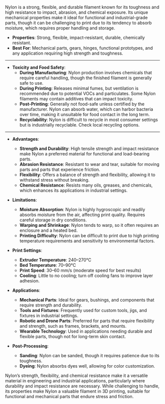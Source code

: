 Nylon is a strong, flexible, and durable filament known for its toughness and high resistance to impact, abrasion, and chemical exposure. Its unique mechanical properties make it ideal for functional and industrial-grade parts, though it can be challenging to print due to its tendency to absorb moisture, which requires proper handling and storage.

- **Properties**: Strong, flexible, impact-resistant, durable, chemically resistant.
- **Best For**: Mechanical parts, gears, hinges, functional prototypes, and any application requiring high strength and toughness.

---

- **Toxicity and Food Safety**:
  - **During Manufacturing**: Nylon production involves chemicals that require careful handling, though the finished filament is generally safe to use.
  - **During Printing**: Releases minimal fumes, but ventilation is recommended due to potential VOCs and particulates. Some Nylon filaments may contain additives that can impact toxicity.
  - **Post-Printing**: Generally not food-safe unless certified by the manufacturer. Nylon can absorb water, which can harbor bacteria over time, making it unsuitable for food contact in the long term.
  - **Recyclability**: Nylon is difficult to recycle in most consumer settings but is industrially recyclable. Check local recycling options.

---

- **Advantages**:
  - **Strength and Durability**: High tensile strength and impact resistance make Nylon a preferred material for functional and load-bearing parts.
  - **Abrasion Resistance**: Resistant to wear and tear, suitable for moving parts and parts that experience friction.
  - **Flexibility**: Offers a balance of strength and flexibility, allowing it to withstand stress without breaking.
  - **Chemical Resistance**: Resists many oils, greases, and chemicals, which enhances its applications in industrial settings.

- **Limitations**:
  - **Moisture Absorption**: Nylon is highly hygroscopic and readily absorbs moisture from the air, affecting print quality. Requires careful storage in dry conditions.
  - **Warping and Shrinkage**: Nylon tends to warp, so it often requires an enclosure and a heated bed.
  - **Printing Difficulty**: Nylon can be difficult to print due to high printing temperature requirements and sensitivity to environmental factors.

- **Print Settings**:
  - **Extruder Temperature**: 240–270°C
  - **Bed Temperature**: 70–90°C
  - **Print Speed**: 30–60 mm/s (moderate speed for best results)
  - **Cooling**: Little to no cooling; turn off cooling fans to improve layer adhesion.

- **Applications**:
  - **Mechanical Parts**: Ideal for gears, bushings, and components that require strength and durability.
  - **Tools and Fixtures**: Frequently used for custom tools, jigs, and fixtures in industrial settings.
  - **Robotic and Drone Parts**: Preferred for parts that require flexibility and strength, such as frames, brackets, and mounts.
  - **Wearable Technology**: Used in applications needing durable and flexible parts, though not for long-term skin contact.

- **Post-Processing**:
  - **Sanding**: Nylon can be sanded, though it requires patience due to its toughness.
  - **Dyeing**: Nylon absorbs dyes well, allowing for color customization.

Nylon’s strength, flexibility, and chemical resistance make it a versatile material in engineering and industrial applications, particularly where durability and impact resistance are necessary. While challenging to handle, its properties make Nylon a valuable filament in 3D printing, suitable for functional and mechanical parts that endure stress and friction.